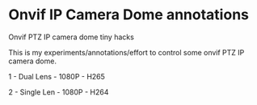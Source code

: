 # Onvif IP Camera Dome annotations
Onvif PTZ IP camera dome tiny hacks

This is my experiments/annotations/effort to control some onvif PTZ IP camera dome.

1 - Dual Lens - 1080P - H265

2 - Single Len - 1080P - H264
